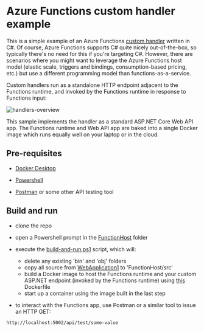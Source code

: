 # Azure Functions custom handler example

This is a simple example of an Azure Functions [custom handler](https://docs.microsoft.com/en-us/azure/azure-functions/functions-custom-handlers) written in C#.
Of course, Azure Functions supports C# quite nicely out-of-the-box, so typically there's no need for this if you're targeting C#. However, there are scenarios
where you might want to leverage the Azure Functions host model (elastic scale, triggers and bindings, consumption-based pricing, etc.) but use a different programming model
than functions-as-a-service.

Custom handlers run as a standalone HTTP endpoint adjacent to the Functions runtime, and invoked by the Functions runtime in response to Functions input:

![handlers-overview](https://docs.microsoft.com/en-us/azure/azure-functions/media/functions-custom-handlers/azure-functions-custom-handlers-overview.png)

This sample implements the handler as a standard ASP.NET Core Web API app. The Functions runtime and Web API app are baked into a single Docker image which runs
equally well on your laptop or in the cloud.

## Pre-requisites

- [Docker Desktop](https://www.docker.com/products/docker-desktop)

- [Powershell](https://docs.microsoft.com/en-us/powershell/scripting/install/installing-powershell?view=powershell-7.1)

- [Postman](https://www.postman.com/) or some other API testing tool

## Build and run

- clone the repo

- open a Powershell prompt in the [FunctionHost](./FunctionHost) folder

- execute the [build-and-run.ps1](./FunctionHost/build-and-run.ps1) script, which will:

	- delete any existing 'bin' and 'obj' folders
	- copy all source from [WebApplication1](./WebApplication1) to 'FunctionHost/src'
	- build a Docker image to host the Functions runtime and your custom ASP.NET endpoint (invoked by the Functions runtime) using [this](./FunctionHost/Dockerfile) Dockerfile
	- start up a container using the image built in the last step

- to interact with the Functions app, use Postman or a similar tool to issue an HTTP GET:

```
http://localhost:5002/api/test/some-value
```
